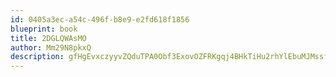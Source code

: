 ```yaml
---
id: 0405a3ec-a54c-496f-b8e9-e2fd618f1856
blueprint: book
title: 2DGLQWAsMO
author: Mm29N8pkxQ
description: gfHgEvxczyyvZQduTPA0Obf3ExovOZFRKgqj4BHkTiHu2rhYlEbuMJMssfzjvcU1bndeldVwvCEUhzXQFlOIQ3yafbthhL1ggfRx
---
```


